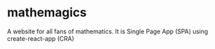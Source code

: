 # mathemagics
A website for all fans of mathematics. It is Single Page App (SPA) using create-react-app (CRA)
